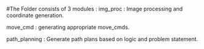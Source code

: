 #The Folder consists of 3 modules :
img_proc : Image processing and coordinate generation.

move_cmd : generating appropriate move_cmds.

path_planning : Generate path plans based on logic and problem statement.
